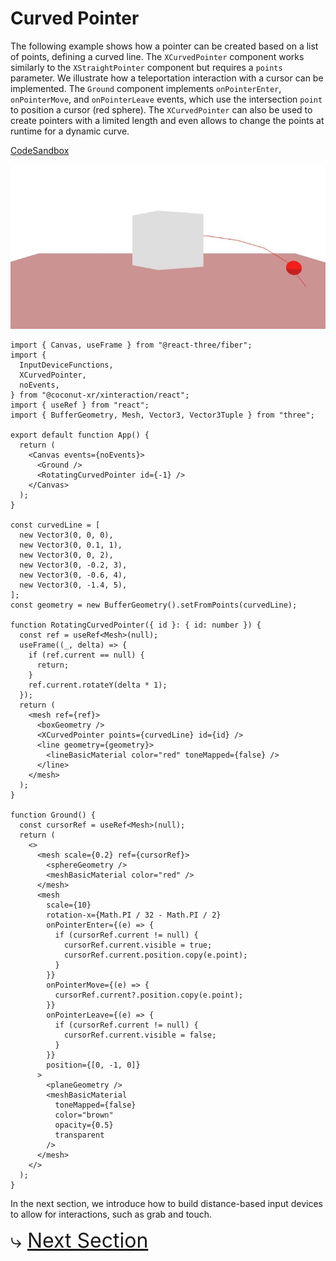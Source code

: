 # Curved Pointer

The following example shows how a pointer can be created based on a list of points, defining a curved line. The `XCurvedPointer` component works similarly to the `XStraightPointer` component but requires a `points` parameter. We illustrate how a teleportation interaction with a cursor can be implemented. The `Ground` component implements `onPointerEnter`, `onPointerMove`, and `onPointerLeave` events, which use the intersection `point` to position a cursor (red sphere). The `XCurvedPointer` can also be used to create pointers with a limited length and even allows to change the points at runtime for a dynamic curve.

[CodeSandbox](https://codesandbox.io/s/xinteraction-curved-pointer-tdmnjv?file=/src/app.tsx)

![Screenshot](./curved.jpg)

```tsx
import { Canvas, useFrame } from "@react-three/fiber";
import {
  InputDeviceFunctions,
  XCurvedPointer,
  noEvents,
} from "@coconut-xr/xinteraction/react";
import { useRef } from "react";
import { BufferGeometry, Mesh, Vector3, Vector3Tuple } from "three";

export default function App() {
  return (
    <Canvas events={noEvents}>
      <Ground />
      <RotatingCurvedPointer id={-1} />
    </Canvas>
  );
}

const curvedLine = [
  new Vector3(0, 0, 0),
  new Vector3(0, 0.1, 1),
  new Vector3(0, 0, 2),
  new Vector3(0, -0.2, 3),
  new Vector3(0, -0.6, 4),
  new Vector3(0, -1.4, 5),
];
const geometry = new BufferGeometry().setFromPoints(curvedLine);

function RotatingCurvedPointer({ id }: { id: number }) {
  const ref = useRef<Mesh>(null);
  useFrame((_, delta) => {
    if (ref.current == null) {
      return;
    }
    ref.current.rotateY(delta * 1);
  });
  return (
    <mesh ref={ref}>
      <boxGeometry />
      <XCurvedPointer points={curvedLine} id={id} />
      <line geometry={geometry}>
        <lineBasicMaterial color="red" toneMapped={false} />
      </line>
    </mesh>
  );
}

function Ground() {
  const cursorRef = useRef<Mesh>(null);
  return (
    <>
      <mesh scale={0.2} ref={cursorRef}>
        <sphereGeometry />
        <meshBasicMaterial color="red" />
      </mesh>
      <mesh
        scale={10}
        rotation-x={Math.PI / 32 - Math.PI / 2}
        onPointerEnter={(e) => {
          if (cursorRef.current != null) {
            cursorRef.current.visible = true;
            cursorRef.current.position.copy(e.point);
          }
        }}
        onPointerMove={(e) => {
          cursorRef.current?.position.copy(e.point);
        }}
        onPointerLeave={(e) => {
          if (cursorRef.current != null) {
            cursorRef.current.visible = false;
          }
        }}
        position={[0, -1, 0]}
      >
        <planeGeometry />
        <meshBasicMaterial
          toneMapped={false}
          color="brown"
          opacity={0.5}
          transparent
        />
      </mesh>
    </>
  );
}
```

In the next section, we introduce how to build distance-based input devices to allow for interactions, such as grab and touch.

<span style="font-size: 2rem">⤷ [Next Section](distance.md)</span>
